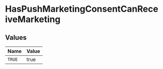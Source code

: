 # HasPushMarketingConsentCanReceiveMarketing


## Values

| Name   | Value  |
| ------ | ------ |
| `TRUE` | true   |